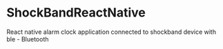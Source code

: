 # ShockBandReactNative
React native alarm clock application connected to shockband device with ble - Bluetooth
